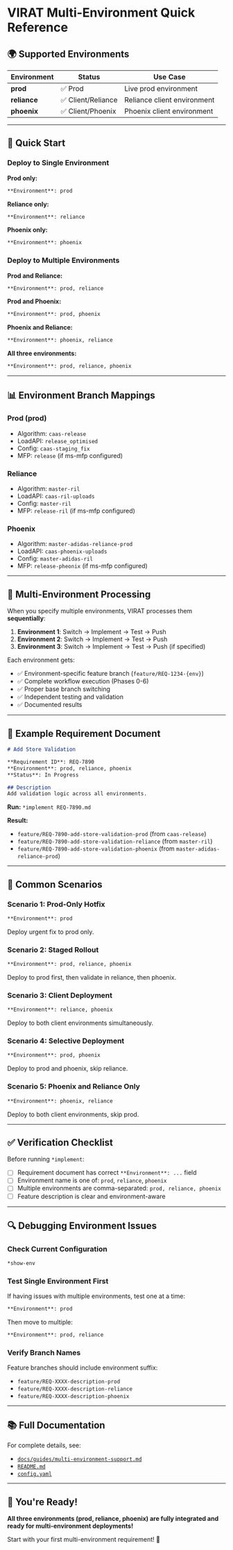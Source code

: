 # VIRAT Multi-Environment Quick Reference

## 🌍 Supported Environments

| Environment | Status | Use Case |
|-------------|--------|----------|
| **prod** | ✅ Prod | Live prod environment |
| **reliance** | ✅ Client/Reliance | Reliance client environment |
| **phoenix** | ✅ Client/Phoenix | Phoenix client environment |

---

## 🚀 Quick Start

### Deploy to Single Environment

**Prod only:**
```markdown
**Environment**: prod
```

**Reliance only:**
```markdown
**Environment**: reliance
```

**Phoenix only:**
```markdown
**Environment**: phoenix
```

### Deploy to Multiple Environments

**Prod and Reliance:**
```markdown
**Environment**: prod, reliance
```

**Prod and Phoenix:**
```markdown
**Environment**: prod, phoenix
```

**Phoenix and Reliance:**
```markdown
**Environment**: phoenix, reliance
```

**All three environments:**
```markdown
**Environment**: prod, reliance, phoenix
```

---

## 📊 Environment Branch Mappings

### Prod (prod)
- Algorithm: `caas-release`
- LoadAPI: `release_optimised`
- Config: `caas-staging_fix`
- MFP: `release` (if ms-mfp configured)

### Reliance
- Algorithm: `master-ril`
- LoadAPI: `caas-ril-uploads`
- Config: `master-ril`
- MFP: `release-ril` (if ms-mfp configured)

### Phoenix
- Algorithm: `master-adidas-reliance-prod`
- LoadAPI: `caas-phoenix-uploads`
- Config: `master-adidas-ril`
- MFP: `release-pheonix` (if ms-mfp configured)

---

## 🔄 Multi-Environment Processing

When you specify multiple environments, VIRAT processes them **sequentially**:

1. **Environment 1**: Switch → Implement → Test → Push
2. **Environment 2**: Switch → Implement → Test → Push
3. **Environment 3**: Switch → Implement → Test → Push (if specified)

Each environment gets:
- ✅ Environment-specific feature branch (`feature/REQ-1234-{env}`)
- ✅ Complete workflow execution (Phases 0-6)
- ✅ Proper base branch switching
- ✅ Independent testing and validation
- ✅ Documented results

---

## 📝 Example Requirement Document

```markdown
# Add Store Validation

**Requirement ID**: REQ-7890  
**Environment**: prod, reliance, phoenix  
**Status**: In Progress

## Description
Add validation logic across all environments.
```

**Run:** `*implement REQ-7890.md`

**Result:**
- `feature/REQ-7890-add-store-validation-prod` (from `caas-release`)
- `feature/REQ-7890-add-store-validation-reliance` (from `master-ril`)
- `feature/REQ-7890-add-store-validation-phoenix` (from `master-adidas-reliance-prod`)

---

## 🎯 Common Scenarios

### Scenario 1: Prod-Only Hotfix
```markdown
**Environment**: prod
```
Deploy urgent fix to prod only.

### Scenario 2: Staged Rollout
```markdown
**Environment**: prod, reliance, phoenix
```
Deploy to prod first, then validate in reliance, then phoenix.

### Scenario 3: Client Deployment
```markdown
**Environment**: reliance, phoenix
```
Deploy to both client environments simultaneously.

### Scenario 4: Selective Deployment
```markdown
**Environment**: prod, phoenix
```
Deploy to prod and phoenix, skip reliance.

### Scenario 5: Phoenix and Reliance Only
```markdown
**Environment**: phoenix, reliance
```
Deploy to both client environments, skip prod.

---

## ✅ Verification Checklist

Before running `*implement`:

- [ ] Requirement document has correct `**Environment**: ...` field
- [ ] Environment name is one of: `prod`, `reliance`, `phoenix`
- [ ] Multiple environments are comma-separated: `prod, reliance, phoenix`
- [ ] Feature description is clear and environment-aware

---

## 🔍 Debugging Environment Issues

### Check Current Configuration
```bash
*show-env
```

### Test Single Environment First
If having issues with multiple environments, test one at a time:
```markdown
**Environment**: prod
```

Then move to multiple:
```markdown
**Environment**: prod, reliance
```

### Verify Branch Names
Feature branches should include environment suffix:
- `feature/REQ-XXXX-description-prod`
- `feature/REQ-XXXX-description-reliance`
- `feature/REQ-XXXX-description-phoenix`

---

## 📚 Full Documentation

For complete details, see:
- [`docs/guides/multi-environment-support.md`](docs/guides/multi-environment-support.md)
- [`README.md`](README.md)
- [`config.yaml`](config.yaml)

---

## 🚀 You're Ready!

**All three environments (prod, reliance, phoenix) are fully integrated and ready for multi-environment deployments!**

Start with your first multi-environment requirement! 🎯
